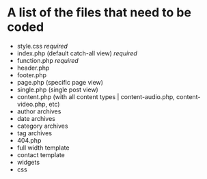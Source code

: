 # A list of the files that need to be coded

- style.css *required*
- index.php (default catch-all view) *required*
- function.php *required*
- header.php
- footer.php
- page.php (specific page view)
- single.php (single post view)
- content.php (with all content types | content-audio.php, content-video.php, etc)
- author archives
- date archives
- category archives
- tag archives
- 404.php
- full width template
- contact template
- widgets
- css
